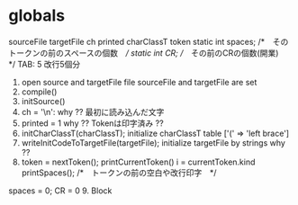 # globals
sourceFile
targetFile
ch
printed
charClassT
token
static int spaces;            /*　そのトークンの前のスペースの個数　*/
static int CR;                /*　その前のCRの個数(開業)　*/
TAB: 5 改行5個分

1. open source and targetFile file
sourceFile and targetFile are set
2. compile()
3. initSource()
4. ch = '\n': why ?? 最初に読み込んだ文字
5. printed = 1 why ?? Tokenは印字済み ??
6. initCharClassT(charClassT);
initialize charClassT table ['(' => 'left brace']
7. writeInitCodeToTargetFile(targetFile);
initialize targetFile by strings why ??
8. token = nextToken();
printCurrentToken()
i = currentToken.kind
printSpaces();                /*　トークンの前の空白や改行印字　*/

spaces = 0;
CR = 0
9. Block